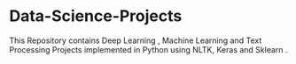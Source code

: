 # Data-Science-Projects
This Repository contains Deep Learning , Machine Learning and  Text Processing Projects implemented in Python using NLTK, Keras and Sklearn .
